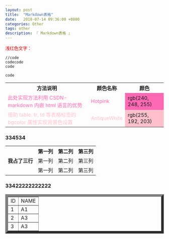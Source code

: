 ```yaml
---
layout: post
title:  "Markdown表格"
date:   2018-07-14 09:36:00 +0800
categories: Other
tags: other
description: 『 Markdown表格 』
---
```


<font color="#dd0000">浅红色文字：</font><br /> 
```
//code
codecode
code

code
```
<table>
<tbody>
    <tr>
        <th>方法说明</th><th>颜色名称</th><th>颜色</th>
    </tr>
    <tr>
        <td><font color="Hotpink">此处实现方法利用 CSDN-markdown 内嵌 html 语言的优势</font></td><td><font color="Hotpink">Hotpink</font></td><td bgcolor="Hotpink">rgb(240, 248, 255)</td>
    </tr>
    <tr>
        <td><font color="Pink">借助 table, tr, td 等表格标签的 bgcolor 属性实现背景色设置</font></td><td><font color="pink">AntiqueWhite</font></td><td bgcolor="Pink">rgb(255, 192, 203)</td>
    </tr>
</tbody>
</table>

###  334534


<table><font bgcolor="Hotpink">
<tbody><font bgcolor="Hotpink">
    <tr>
        <th rowspan="3">我占了三行</th>
        <th>第一列</th>
        <th>第二列</th>
        <th>第三列</th>
    </tr>
    <tr>
        <td>第一列</td>
        <td>第二列</td>
        <td>第三列</td>
    </tr>
    <tr>
        <td>第一列</td>
        <td>第二列</td>
        <td>第三列</td>
    </tr>
</font>
</tbody>
</font>
</table>



###  33422222222222
<table border="8">
    <tr>
        <td>ID</td>
        <td>NAME</td>
    </tr>
    <tr>
        <td>1</td>
        <td>A1</td>
    </tr>
    <tr>
        <td>2</td>
        <td>A3</td>
    </tr>
    <tr>
        <td>3</td>
        <td>A3</td>
    </tr>    
</table>